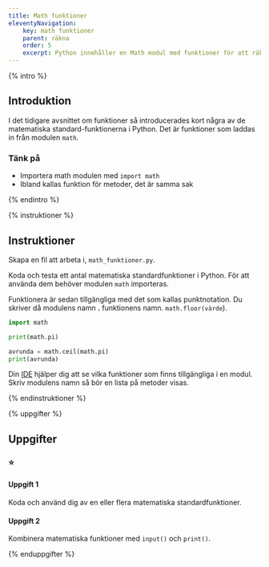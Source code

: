 ```yaml
---
title: Math funktioner
eleventyNavigation:
    key: math funktioner
    parent: räkna
    order: 5
    excerpt: Python innehåller en Math modul med funktioner för att räkna.
---
```


{% intro %}

## Introduktion

I det tidigare avsnittet om funktioner så introducerades kort några av de matematiska standard-funktionerna i Python. Det är funktioner som laddas in från modulen `math`.

### Tänk på

-   Importera math modulen med `import math`
-   Ibland kallas funktion för metoder, det är samma sak

{% endintro %}

{% instruktioner %}

## Instruktioner

Skapa en fil att arbeta i, `math_funktioner.py`.

Koda och testa ett antal matematiska standardfunktioner i Python.
För att använda dem behöver modulen `math` importeras.

Funktionera är sedan tillgängliga med det som kallas punktnotation. Du skriver då modulens namn **.** funktionens namn.
`math.floor(värde`).

```python
import math

print(math.pi)

avrunda = math.ceil(math.pi)
print(avrunda)
```

Din [IDE](/kom-igang/installation/visual-studio-code.html) hjälper dig att se vilka funktioner som finns tillgängliga i en modul. Skriv modulens namn så bör en lista på metoder visas.

{% endinstruktioner %}

{% uppgifter %}

## Uppgifter

### ⭐

#### Uppgift 1

Koda och använd dig av en eller flera matematiska standardfunktioner.

#### Uppgift 2

Kombinera matematiska funktioner med `input()` och `print()`.

{% enduppgifter %}
